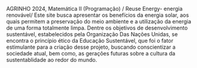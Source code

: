 AGRINHO 2024, Matemática II (Programação) / Reuse Energy- energia renovável/
Este site busca apresentar os benefícios da energia solar, aos quais permitem a preservação do meio ambiente e a utilização da energia de uma forma totalmente limpa. Dentre os objetivos de desenvolvimento sustentável,
estabelecidos pela Organização Das Nações Unidas, se encontra o princípio ético da Educação Sustentável, que foi o fator estimulante para a criação desse projeto, buscando conscientizar a sociedade atual, bem como, as gerações futuras sobre a cultura da sustentablidade ao redor do mundo.
